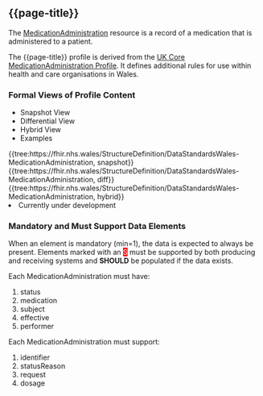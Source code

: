 <div class="warning"><span class="ImplementWarn"></span></div>

## {{page-title}}
The [MedicationAdministration](https://hl7.org/fhir/medicationadministration.html) resource is a record of a medication that is administered to a patient.

The {{page-title}} profile is derived from the [UK Core MedicationAdministration Profile](https://simplifier.net/guide/uk-core-implementation-guide/Home/ProfilesandExtensions/ProfileUKCore-MedicationAdministration?version=1.0.0). It defines additional rules for use within health and care organisations in Wales.

### Formal Views of Profile Content
<div class="tab-wrap">
  <ul class="tab-head">
    <li class="tablink tab-active" onclick="openCity(this,'tabsnap')" data-target="tabsnap">
      Snapshot View
    </li>
    <li class="tablink" onclick="openCity(this,'tabdiff')" data-target="tabdiff">
      Differential View
    </li>
    <li class="tablink" onclick="openCity(this,'tabhybrid')" data-target="tabhybrid">
      Hybrid View
    </li>
    <li class="tablink" onclick="openCity(this,'tabeg')" data-target="tabeg">
      Examples
    </li>    
  </ul>
  <div class="tab-main">
    <div id="tabsnap" class="tabcontent active">      
      {{tree:https://fhir.nhs.wales/StructureDefinition/DataStandardsWales-MedicationAdministration, snapshot}}
    </div>
    <div id="tabdiff" class="tabcontent">
      {{tree:https://fhir.nhs.wales/StructureDefinition/DataStandardsWales-MedicationAdministration, diff}}
  </div>
    <div id="tabhybrid" class="tabcontent">
      {{tree:https://fhir.nhs.wales/StructureDefinition/DataStandardsWales-MedicationAdministration, hybrid}}
  </div>
  <div id="tabeg" class="tabcontent">
    <list>
      <li>Currently under development</li> 
    </list>
  </div>    
</div>

### Mandatory and Must Support Data Elements
When an element is mandatory (min=1), the data is expected to always be present. Elements marked with an <span style="background-color:red;color:white;">S</span> must be supported by both producing and receiving systems and **SHOULD** be populated if the data exists.
 
Each MedicationAdministration must have:
1. status
2. medication
3. subject
4. effective
5. performer

Each MedicationAdministration must support:
1. identifier
2. statusReason
3. request
4. dosage